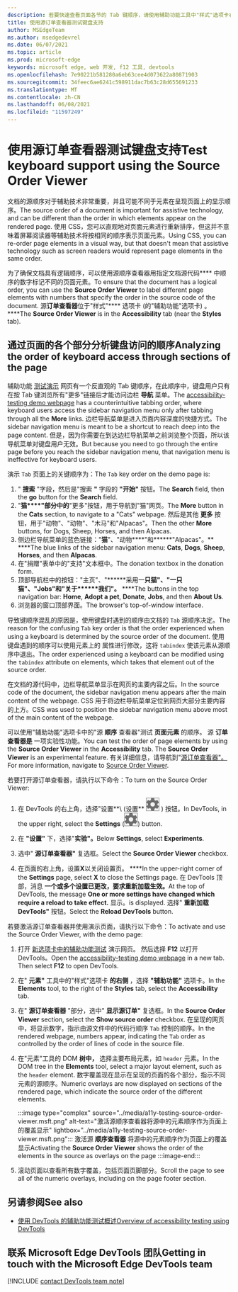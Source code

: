 ```yaml
---
description: 若要快速查看页面各节的 Tab 键顺序，请使用辅助功能工具中"样式"选项卡右边的"源顺序查看器"。
title: 使用源订单查看器测试键盘支持
author: MSEdgeTeam
ms.author: msedgedevrel
ms.date: 06/07/2021
ms.topic: article
ms.prod: microsoft-edge
keywords: microsoft edge, web 开发, f12 工具, devtools
ms.openlocfilehash: 7e90221b581280a6eb63cee4d073622a80871903
ms.sourcegitcommit: 34feec6ae6241c598911dac7b63c28d655691233
ms.translationtype: MT
ms.contentlocale: zh-CN
ms.lasthandoff: 06/08/2021
ms.locfileid: "11597249"
---
```

# <a name="test-keyboard-support-using-the-source-order-viewer"></a><span data-ttu-id="0bf43-104">使用源订单查看器测试键盘支持</span><span class="sxs-lookup"><span data-stu-id="0bf43-104">Test keyboard support using the Source Order Viewer</span></span>

<span data-ttu-id="0bf43-105">文档的源顺序对于辅助技术非常重要，并且可能不同于元素在呈现页面上的显示顺序。</span><span class="sxs-lookup"><span data-stu-id="0bf43-105">The source order of a document is important for assistive technology, and can be different than the order in which elements appear on the rendered page.</span></span>  <span data-ttu-id="0bf43-106">使用 CSS，您可以直观地对页面元素进行重新排序，但这并不意味着屏幕阅读器等辅助技术将按相同的顺序表示页面元素。</span><span class="sxs-lookup"><span data-stu-id="0bf43-106">Using CSS, you can re-order page elements in a visual way, but that doesn't mean that assistive technology such as screen readers would represent page elements in the same order.</span></span>  

<span data-ttu-id="0bf43-107">为了确保文档具有逻辑顺序，可以使用源顺序查看器用指定文档源代码\*\*\*\* 中顺序的数字标记不同的页面元素。</span><span class="sxs-lookup"><span data-stu-id="0bf43-107">To ensure that the document has a logical order, you can use the **Source Order Viewer** to label different page elements with numbers that specify the order in the source code of the document.</span></span>  <span data-ttu-id="0bf43-108">源**订单查看器**位于"样式"\*\*\*\* 选项卡 (的"辅助功能"选项卡) 。 \*\*\*\*</span><span class="sxs-lookup"><span data-stu-id="0bf43-108">The **Source Order Viewer** is in the **Accessibility** tab (near the **Styles** tab).</span></span>


## <a name="analyzing-the-order-of-keyboard-access-through-sections-of-the-page"></a><span data-ttu-id="0bf43-109">通过页面的各个部分分析键盘访问的顺序</span><span class="sxs-lookup"><span data-stu-id="0bf43-109">Analyzing the order of keyboard access through sections of the page</span></span>

<span data-ttu-id="0bf43-110">辅助功能 [测试演示][DevToolsA11yErrorsDemopage] 网页有一个反直观的 Tab 键顺序，在此顺序中，键盘用户只有在按 Tab 键浏览所有"更多"链接后才能访问边栏 **导航** 菜单。</span><span class="sxs-lookup"><span data-stu-id="0bf43-110">The [accessibility-testing demo webpage][DevToolsA11yErrorsDemopage] has a counterintuitive tabbing order, where keyboard users access the sidebar navigation menu only after tabbing through all the **More** links.</span></span>  <span data-ttu-id="0bf43-111">边栏导航菜单是进入页面内容深度的快捷方式。</span><span class="sxs-lookup"><span data-stu-id="0bf43-111">The sidebar navigation menu is meant to be a shortcut to reach deep into the page content.</span></span>  <span data-ttu-id="0bf43-112">但是，因为你需要在到达边栏导航菜单之前浏览整个页面，所以该导航菜单对键盘用户无效。</span><span class="sxs-lookup"><span data-stu-id="0bf43-112">But because you need to go through the entire page before you reach the sidebar navigation menu, that navigation menu is ineffective for keyboard users.</span></span>

<span data-ttu-id="0bf43-113">演示 `Tab` 页面上的关键顺序为：</span><span class="sxs-lookup"><span data-stu-id="0bf43-113">The `Tab` key order on the demo page is:</span></span>
1. <span data-ttu-id="0bf43-114">" **搜索** "字段，然后是"搜索 **"** 字段的 **"开始"** 按钮。</span><span class="sxs-lookup"><span data-stu-id="0bf43-114">The **Search** field, then the **go** button for the **Search** field.</span></span>
1. <span data-ttu-id="0bf43-115">"**猫\*\*\*\*"部分中的**"更多"按钮，用于导航到"猫"网页。</span><span class="sxs-lookup"><span data-stu-id="0bf43-115">The **More** button in the **Cats** section, to navigate to a "Cats" webpage.</span></span>  <span data-ttu-id="0bf43-116">然后是其他 **更多** 按钮，用于"动物"、"动物"、"木马"和"Alpacas"。</span><span class="sxs-lookup"><span data-stu-id="0bf43-116">Then the other **More** buttons, for Dogs, Sheep, Horses, and then Alpacas.</span></span>
1. <span data-ttu-id="0bf43-117">侧边栏导航菜单的蓝色链接："**猫**"、"动物\*\*\*\*"和\*\*\*\*\*\*"Alpacas"。\*\* \*\*\*\*</span><span class="sxs-lookup"><span data-stu-id="0bf43-117">The blue links of the sidebar navigation menu: **Cats**, **Dogs**, **Sheep**, **Horses**, and then **Alpacas**.</span></span>
1. <span data-ttu-id="0bf43-118">在"捐赠"表单中的"支持"文本框中。</span><span class="sxs-lookup"><span data-stu-id="0bf43-118">The donation textbox in the donation form.</span></span>
1. <span data-ttu-id="0bf43-119">顶部导航栏中的按钮："主页"、"\*\*\*\*\*\*采用一**只猫"、"一只猫"、"Jobs"和"关于\*\*\*\*\*\*我们"。** \*\*\*\*</span><span class="sxs-lookup"><span data-stu-id="0bf43-119">The buttons in the top navigation bar: **Home**, **Adopt a pet**, **Donate**, **Jobs**, and then **About Us**.</span></span>
1. <span data-ttu-id="0bf43-120">浏览器的窗口顶部界面。</span><span class="sxs-lookup"><span data-stu-id="0bf43-120">The browser's top-of-window interface.</span></span>

<span data-ttu-id="0bf43-121">导致键顺序混乱的原因是，使用键盘时遇到的顺序由文档的 `Tab` 源顺序决定。</span><span class="sxs-lookup"><span data-stu-id="0bf43-121">The reason for the confusing `Tab` key order is that the order experienced when using a keyboard is determined by the source order of the document.</span></span>  <span data-ttu-id="0bf43-122">使用键盘遇到的顺序可以使用元素上的 属性进行修改，这将 `tabindex` 使该元素从源顺序中退出。</span><span class="sxs-lookup"><span data-stu-id="0bf43-122">The order experienced using a keyboard can be modified using the `tabindex` attribute on elements, which takes that element out of the source order.</span></span>

<span data-ttu-id="0bf43-123">在文档的源代码中，边栏导航菜单显示在网页的主要内容之后。</span><span class="sxs-lookup"><span data-stu-id="0bf43-123">In the source code of the document, the sidebar navigation menu appears after the main content of the webpage.</span></span>  <span data-ttu-id="0bf43-124">CSS 用于将边栏导航菜单定位到网页大部分主要内容的上方。</span><span class="sxs-lookup"><span data-stu-id="0bf43-124">CSS was used to position the sidebar navigation menu above most of the main content of the webpage.</span></span> 

<span data-ttu-id="0bf43-125">可以使用"辅助功能"选项卡中的"源 **顺序** 查看器"测试 **页面元素** 的顺序。 源 **订单查看器是** 一项实验性功能。</span><span class="sxs-lookup"><span data-stu-id="0bf43-125">You can test the order of page elements by using the **Source Order Viewer** in the **Accessibility** tab.  The **Source Order Viewer** is an experimental feature.</span></span> <span data-ttu-id="0bf43-126">有关详细信息，请导航到"[源订单查看器"。](../experimental-features/index.md#source-order-viewer)</span><span class="sxs-lookup"><span data-stu-id="0bf43-126">For more information, navigate to [Source Order Viewer](../experimental-features/index.md#source-order-viewer).</span></span>


<span data-ttu-id="0bf43-127">若要打开源订单查看器，请执行以下命令：</span><span class="sxs-lookup"><span data-stu-id="0bf43-127">To turn on the Source Order Viewer:</span></span>

1.  <span data-ttu-id="0bf43-128">在 DevTools 的右上角，选择"设置**\ (设置** ![ ](../media/settings-button-icon.msft.png) \) 按钮。</span><span class="sxs-lookup"><span data-stu-id="0bf43-128">In DevTools, in the upper right, select the **Settings** \(![Settings button](../media/settings-button-icon.msft.png)\) button.</span></span>  

1.  <span data-ttu-id="0bf43-129">在 **"设置"** 下，选择"**实验"。**</span><span class="sxs-lookup"><span data-stu-id="0bf43-129">Below **Settings**, select **Experiments**.</span></span>  

1.  <span data-ttu-id="0bf43-130">选中" **源订单查看器"** 复选框。</span><span class="sxs-lookup"><span data-stu-id="0bf43-130">Select the **Source Order Viewer** checkbox.</span></span>

1.  <span data-ttu-id="0bf43-131">在页面的右上角，设置**X**以关闭设置页。 \*\*\*\*</span><span class="sxs-lookup"><span data-stu-id="0bf43-131">In the upper-right corner of the **Settings** page, select **X** to close the Settings page.</span></span>  <span data-ttu-id="0bf43-132">在 DevTools 顶部，消息 **一个或多个设置已更改，要求重新加载生效。**</span><span class="sxs-lookup"><span data-stu-id="0bf43-132">At the top of DevTools, the message **One or more settings have changed which require a reload to take effect.**</span></span> <span data-ttu-id="0bf43-133">显示。</span><span class="sxs-lookup"><span data-stu-id="0bf43-133">is displayed.</span></span>  <span data-ttu-id="0bf43-134">选择" **重新加载 DevTools"** 按钮。</span><span class="sxs-lookup"><span data-stu-id="0bf43-134">Select the **Reload DevTools** button.</span></span>



<span data-ttu-id="0bf43-135">若要激活源订单查看器并使用演示页面，请执行以下命令：</span><span class="sxs-lookup"><span data-stu-id="0bf43-135">To activate and use the Source Order Viewer, with the demo page:</span></span>

1.  <span data-ttu-id="0bf43-136">打开 [新选项卡中的辅助功能测试][DevToolsA11yErrorsDemopage] 演示网页。 然后选择 **F12** 以打开 DevTools。</span><span class="sxs-lookup"><span data-stu-id="0bf43-136">Open the [accessibility-testing demo webpage][DevToolsA11yErrorsDemopage] in a new tab.  Then select **F12** to open DevTools.</span></span>

1.  <span data-ttu-id="0bf43-137">在" **元素"** 工具中的"样式"选项卡 **的右侧** ，选择 **"辅助功能"** 选项卡。</span><span class="sxs-lookup"><span data-stu-id="0bf43-137">In the **Elements** tool, to the right of the **Styles** tab, select the **Accessibility** tab.</span></span>

1.  <span data-ttu-id="0bf43-138">在" **源订单查看器** "部分，选中" **显示源订单"** 复选框。</span><span class="sxs-lookup"><span data-stu-id="0bf43-138">In the **Source Order Viewer** section, select the **Show source order** checkbox.</span></span>  <span data-ttu-id="0bf43-139">在呈现的网页中，将显示数字，指示由源文件中的代码行顺序 `Tab` 控制的顺序。</span><span class="sxs-lookup"><span data-stu-id="0bf43-139">In the rendered webpage, numbers appear, indicating the `Tab` order as controlled by the order of lines of code in the source file.</span></span>

1.  <span data-ttu-id="0bf43-140">在"元素"工具的 DOM **树中，** 选择主要布局元素，如 `header` 元素。</span><span class="sxs-lookup"><span data-stu-id="0bf43-140">In the DOM tree in the **Elements** tool, select a major layout element, such as the `header` element.</span></span>  <span data-ttu-id="0bf43-141">数字覆盖现在显示在呈现的页面的各个部分，指示不同元素的源顺序。</span><span class="sxs-lookup"><span data-stu-id="0bf43-141">Numeric overlays are now displayed on sections of the rendered page, which indicate the source order of the different elements.</span></span> 

    :::image type="complex" source="../media/a11y-testing-source-order-viewer.msft.png" alt-text="激活源顺序查看器将源中的元素顺序作为页面上的覆盖显示" lightbox="../media/a11y-testing-source-order-viewer.msft.png":::
        <span data-ttu-id="0bf43-143">激活源 **顺序查看器** 将源中的元素顺序作为页面上的覆盖显示</span><span class="sxs-lookup"><span data-stu-id="0bf43-143">Activating the **Source Order Viewer** shows the order of the elements in the source as overlays on the page</span></span>
    :::image-end:::
    
1.  <span data-ttu-id="0bf43-144">滚动页面以查看所有数字覆盖，包括页面页脚部分。</span><span class="sxs-lookup"><span data-stu-id="0bf43-144">Scroll the page to see all of the numeric overlays, including on the page footer section.</span></span>


## <a name="see-also"></a><span data-ttu-id="0bf43-145">另请参阅</span><span class="sxs-lookup"><span data-stu-id="0bf43-145">See also</span></span>

*  [<span data-ttu-id="0bf43-146">使用 DevTools 的辅助功能测试概述</span><span class="sxs-lookup"><span data-stu-id="0bf43-146">Overview of accessibility testing using DevTools</span></span>](accessibility-testing-in-devtools.md)


## <a name="getting-in-touch-with-the-microsoft-edge-devtools-team"></a><span data-ttu-id="0bf43-147">联系 Microsoft Edge DevTools 团队</span><span class="sxs-lookup"><span data-stu-id="0bf43-147">Getting in touch with the Microsoft Edge DevTools team</span></span>  

[!INCLUDE [contact DevTools team note](../includes/contact-devtools-team-note.md)]  


<!-- links -->
[DevToolsA11yErrorsDemopage]: https://microsoftedge.github.io/DevToolsSamples/a11y-testing/page-with-errors.html "辅助功能测试演示网页|GitHub"
